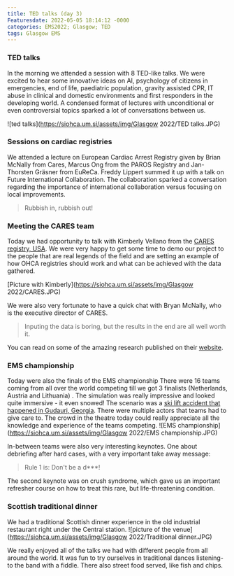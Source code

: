 ```yaml
---
title: TED talks (day 3)󠁴󠁿
Featuresdate: 2022-05-05 18:14:12 -0000
categories: EMS2022; Glasgow; TED
tags: Glasgow EMS
---
```

### TED talks
In the morning we attended a session with 8 TED-like talks. We were excited to hear some innovative ideas on AI, psychology of citizens in emergencies, end of life, paediatric population, gravity assisted CPR, IT abuse in clinical and domestic environments and first responders in the developing world. A condensed format of lectures with unconditional or even controversial topics sparked a lot of conversations between us.

![ted talks](https://siohca.um.si/assets/img/Glasgow 2022/TED talks.JPG)

### Sessions on cardiac registries
We attended a lecture on European Cardiac Arrest Registry given by Brian McNally from Cares, Marcus Ong from the PAROS Registry and Jan-Thorsten Gräsner from EuReCa. Freddy Lippert summed it up with a talk on Future International Collaboration.  The collaboration sparked a conversation regarding the importance of international collaboration versus focusing on local improvements.

> Rubbish in, rubbish out!

### Meeting the CARES team
Today we had opportunity to talk with Kimberly Vellano from the [CARES registry, USA](https://mycares.net). We were very happy to get some time to demo our project to the people that are real legends of the field and are setting an example of how OHCA registries should work and what can be achieved with the data gathered.

[Picture with Kimberly](https://siohca.um.si/assets/img/Glasgow 2022/CARES.JPG)

We were also very fortunate to have a quick chat with Bryan McNally, who is the executive director of CARES.

> Inputing the data is boring, but the results in the end are all well worth it.

You can read on some of the amazing research published on their [website](https://mycares.net/sitepages/publicationslist.jsp).

### EMS championship
Today were also the finals of the EMS championship There were 16 teams coming from all over the world competing till we got 3 finalists (Netherlands, Austria and Lithuania) . The simulation was really impressive and looked quite immersive - it even snowed! The scenario was a [ski lift accident that happened in Gudauri, Georgia](https://www.youtube.com/watch?v=fwsuBkrcMLE). There were multiple actors that teams had to give care to. The crowd in the theatre today could really appreciate all the knowledge and experience of the teams competing.
![EMS championship](https://siohca.um.si/assets/img/Glasgow 2022/EMS championship.JPG)

In-between teams were also very interesting keynotes. One about debriefing after hard cases, with a very important take away message:
> Rule 1 is: Don't be a d***!

The second keynote was on crush syndrome, which gave us an important refresher course on how to treat this rare, but life-threatening condition.

### Scottish traditional dinner
We had a traditional Scottish dinner experience in the old industrial restaurant right under the Central station.
![picture of the venue](https://siohca.um.si/assets/img/Glasgow 2022/Traditional dinner.JPG)

We really enjoyed all of the talks we had with different people from all around the world. It was fun to try ourselves in traditional dances listening-to the band with a fiddle. There also street food served, like fish and chips.
